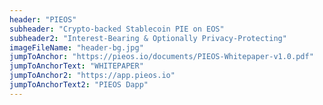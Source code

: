 ```yaml
---
header: "PIEOS"
subheader: "Crypto-backed Stablecoin PIE on EOS"
subheader2: "Interest-Bearing & Optionally Privacy-Protecting"
imageFileName: "header-bg.jpg"
jumpToAnchor: "https://pieos.io/documents/PIEOS-Whitepaper-v1.0.pdf"
jumpToAnchorText: "WHITEPAPER"
jumpToAnchor2: "https://app.pieos.io"
jumpToAnchorText2: "PIEOS Dapp"
---
```

